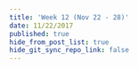 ```yaml
---
title: 'Week 12 (Nov 22 - 28)'
date: 11/22/2017
published: true
hide_from_post_list: true
hide_git_sync_repo_link: false
---
```


<script src="https://3Dmol.csb.pitt.edu/build/3Dmol-min.js"></script>

<div style="height: 300px; width: 300px; position: relative;" class="viewer_3Dmoljs" data-href="https://organicchemexplained.com/wp-content/uploads/2018/04/homocubane-cation-rearrangement-product.sdf" data-datatype="sdf" data-backgroundcolor="0xf6f7f9">
   
<div style="height: 400px; width: 400px; position: relative;" class='viewer_3Dmoljs' data-pdb='2POR' data-backgroundcolor='0xffffff' data-style='stick'></div>